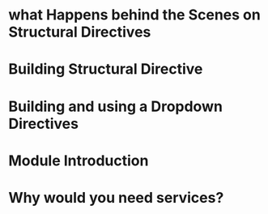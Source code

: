 <!-- ! Directives Deep Dive -->
 # what Happens behind the Scenes on Structural Directives
 # Building Structural Directive
 # Building and using a Dropdown Directives
 <!-- ! Using Services AND Dependency Injection -->
 # Module Introduction
 # Why would you need services?
 